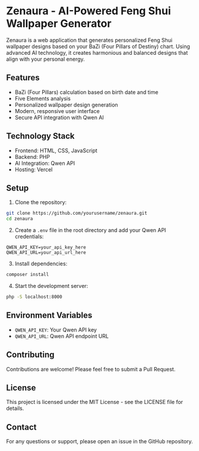 # Zenaura - AI-Powered Feng Shui Wallpaper Generator

Zenaura is a web application that generates personalized Feng Shui wallpaper designs based on your BaZi (Four Pillars of Destiny) chart. Using advanced AI technology, it creates harmonious and balanced designs that align with your personal energy.

## Features

- BaZi (Four Pillars) calculation based on birth date and time
- Five Elements analysis
- Personalized wallpaper design generation
- Modern, responsive user interface
- Secure API integration with Qwen AI

## Technology Stack

- Frontend: HTML, CSS, JavaScript
- Backend: PHP
- AI Integration: Qwen API
- Hosting: Vercel

## Setup

1. Clone the repository:
```bash
git clone https://github.com/yourusername/zenaura.git
cd zenaura
```

2. Create a `.env` file in the root directory and add your Qwen API credentials:
```
QWEN_API_KEY=your_api_key_here
QWEN_API_URL=your_api_url_here
```

3. Install dependencies:
```bash
composer install
```

4. Start the development server:
```bash
php -S localhost:8000
```

## Environment Variables

- `QWEN_API_KEY`: Your Qwen API key
- `QWEN_API_URL`: Qwen API endpoint URL

## Contributing

Contributions are welcome! Please feel free to submit a Pull Request.

## License

This project is licensed under the MIT License - see the LICENSE file for details.

## Contact

For any questions or support, please open an issue in the GitHub repository. 